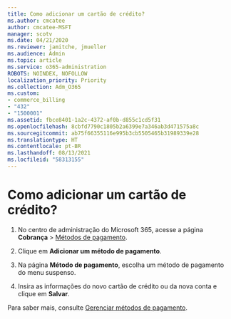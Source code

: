 ```yaml
---
title: Como adicionar um cartão de crédito?
ms.author: cmcatee
author: cmcatee-MSFT
manager: scotv
ms.date: 04/21/2020
ms.reviewer: jamitche, jmueller
ms.audience: Admin
ms.topic: article
ms.service: o365-administration
ROBOTS: NOINDEX, NOFOLLOW
localization_priority: Priority
ms.collection: Adm_O365
ms.custom:
- commerce_billing
- "432"
- "1500001"
ms.assetid: fbce8401-1a2c-4372-af0b-d855c1cd5f31
ms.openlocfilehash: 8cbfd7790c1805b2a6399e7a346ab3d471575a8c
ms.sourcegitcommit: ab75f66355116e995b3cb5505465b31989339e28
ms.translationtype: HT
ms.contentlocale: pt-BR
ms.lasthandoff: 08/13/2021
ms.locfileid: "58313155"
---
```

# <a name="how-do-i-add-a-credit-card"></a>Como adicionar um cartão de crédito?

1. No centro de administração do Microsoft 365, acesse a página **Cobrança** \> [Métodos de pagamento](https://go.microsoft.com/fwlink/p/?linkid=2018806).

2. Clique em **Adicionar um método de pagamento**.

3. Na página **Método de pagamento**, escolha um método de pagamento do menu suspenso.

4. Insira as informações do novo cartão de crédito ou da nova conta e clique em **Salvar**.

Para saber mais, consulte [Gerenciar métodos de pagamento](https://docs.microsoft.com/microsoft-365/commerce/billing-and-payments/manage-payment-methods).
